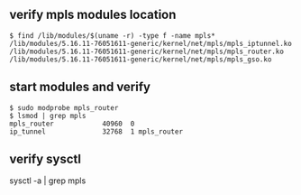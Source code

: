 verify mpls modules location
----------------------------
```
$ find /lib/modules/$(uname -r) -type f -name mpls*
/lib/modules/5.16.11-76051611-generic/kernel/net/mpls/mpls_iptunnel.ko
/lib/modules/5.16.11-76051611-generic/kernel/net/mpls/mpls_router.ko
/lib/modules/5.16.11-76051611-generic/kernel/net/mpls/mpls_gso.ko
```

start modules and verify
------------------------
```
$ sudo modprobe mpls_router
$ lsmod | grep mpls
mpls_router            40960  0
ip_tunnel              32768  1 mpls_router
```

verify sysctl
-------------
sysctl -a | grep mpls


